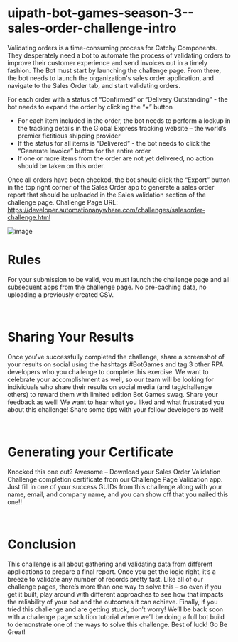 # uipath-bot-games-season-3--sales-order-challenge-intro

Validating orders is a time-consuming process for Catchy Components. They desperately need a bot to automate the process of validating orders to improve their customer experience and send invoices out in a timely fashion. The Bot must start by launching the challenge page. From there, the bot needs to launch the organization's sales order application, and navigate to the Sales Order tab, and start validating orders.

For each order with a status of “Confirmed” or “Delivery Outstanding” - the bot needs to expand the order by clicking the “+” button

+ For each item included in the order, the bot needs to perform a lookup in the tracking details in the Global Express tracking website – the world’s premier fictitious shipping provider
+ If the status for all items is “Delivered” - the bot needs to click the “Generate Invoice” button for the entire order
+ If one or more items from the order are not yet delivered, no action should be taken on this order.

Once all orders have been checked, the bot should click the “Export” button in the top right corner of the Sales Order app to generate a sales order report that should be uploaded in the Sales validation section of the challenge page. Challenge Page URL: https://developer.automationanywhere.com/challenges/salesorder-challenge.html

![image](https://user-images.githubusercontent.com/68688545/212867743-36d72aef-2614-4903-ab5a-c3ec217e37db.png)

# Rules

For your submission to be valid, you must launch the challenge page and all subsequent apps from the challenge page. No pre-caching data, no uploading a previously created CSV.

 
# Sharing Your Results

Once you’ve successfully completed the challenge, share a screenshot of your results on social using the hashtags #BotGames and tag 3 other RPA developers who you challenge to complete this exercise. We want to celebrate your accomplishment as well, so our team will be looking for individuals who share their results on social media (and tag/challenge others) to reward them with limited edition Bot Games swag. Share your feedback as well! We want to hear what you liked and what frustrated you about this challenge! Share some tips with your fellow developers as well!

 
# Generating your Certificate

Knocked this one out? Awesome – Download your Sales Order Validation Challenge completion certificate from our Challenge Page Validation app. Just fill in one of your success GUIDs from this challenge along with your name, email, and company name, and you can show off that you nailed this one!!

 
# Conclusion

This challenge is all about gathering and validating data from different applications to prepare a final report. Once you get the logic right, it’s a breeze to validate any number of records pretty fast. Like all of our challenge pages, there’s more than one way to solve this – so even if you get it built, play around with different approaches to see how that impacts the reliability of your bot and the outcomes it can achieve. Finally, if you tried this challenge and are getting stuck, don’t worry! We’ll be back soon with a challenge page solution tutorial where we’ll be doing a full bot build to demonstrate one of the ways to solve this challenge. Best of luck! Go Be Great!
